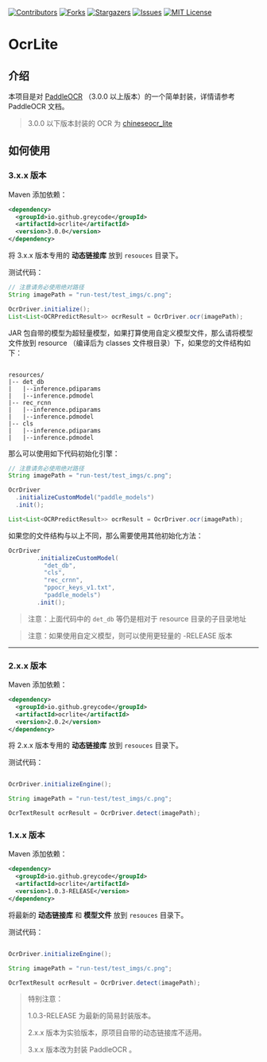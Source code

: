 <!-- PROJECT SHIELDS -->

[![Contributors][contributors-shield]][contributors-url]
[![Forks][forks-shield]][forks-url]
[![Stargazers][stars-shield]][stars-url]
[![Issues][issues-shield]][issues-url]
[![MIT License][license-shield]][license-url]

# OcrLite

## 介绍

本项目是对 [PaddleOCR](https://github.com/PaddlePaddle/PaddleOCR) （3.0.0 以上版本）的一个简单封装，详情请参考 PaddleOCR 文档。

> 3.0.0 以下版本封装的 OCR 为 [chineseocr_lite](https://github.com/DayBreak-u/chineseocr_lite) 

## 如何使用

### 3.x.x 版本

Maven 添加依赖：

```xml
<dependency>
  <groupId>io.github.greycode</groupId>
  <artifactId>ocrlite</artifactId>
  <version>3.0.0</version>
</dependency>
```

将 3.x.x 版本专用的 **动态链接库** 放到 ``resouces`` 目录下。

测试代码：

```java
// 注意请务必使用绝对路径
String imagePath = "run-test/test_imgs/c.png";

OcrDriver.initialize();
List<List<OCRPredictResult>> ocrResult = OcrDriver.ocr(imagePath);
```

JAR 包自带的模型为超轻量模型，如果打算使用自定义模型文件，那么请将模型文件放到 resource （编译后为 classes 文件根目录）下，如果您的文件结构如下：

```

resources/
|-- det_db
|   |--inference.pdiparams
|   |--inference.pdmodel
|-- rec_rcnn
|   |--inference.pdiparams
|   |--inference.pdmodel
|-- cls
|   |--inference.pdiparams
|   |--inference.pdmodel
```

那么可以使用如下代码初始化引擎：

```java
// 注意请务必使用绝对路径
String imagePath = "run-test/test_imgs/c.png";

OcrDriver
  .initializeCustomModel("paddle_models")
  .init();

List<List<OCRPredictResult>> ocrResult = OcrDriver.ocr(imagePath);
```

如果您的文件结构与以上不同，那么需要使用其他初始化方法：

```java
OcrDriver
        .initializeCustomModel(
          "det_db",
          "cls",
          "rec_crnn",
          "ppocr_keys_v1.txt",
          "paddle_models")
        .init();
```
> 注意：上面代码中的 ``det_db`` 等仍是相对于 resource 目录的子目录地址

> 注意：如果使用自定义模型，则可以使用更轻量的 -RELEASE 版本
----

### 2.x.x 版本

Maven 添加依赖：

```xml
<dependency>
  <groupId>io.github.greycode</groupId>
  <artifactId>ocrlite</artifactId>
  <version>2.0.2</version>
</dependency>
```

将 2.x.x 版本专用的 **动态链接库** 放到 ``resouces`` 目录下。

测试代码：

```java

OcrDriver.initializeEngine();

String imagePath = "run-test/test_imgs/c.png";

OcrTextResult ocrResult = OcrDriver.detect(imagePath);
```

### 1.x.x 版本

Maven 添加依赖：

```xml
<dependency>
  <groupId>io.github.greycode</groupId>
  <artifactId>ocrlite</artifactId>
  <version>1.0.3-RELEASE</version>
</dependency>
```

将最新的 **动态链接库** 和 **模型文件** 放到 ``resouces`` 目录下。

测试代码：

```java

OcrDriver.initializeEngine();

String imagePath = "run-test/test_imgs/c.png";

OcrTextResult ocrResult = OcrDriver.detect(imagePath);
```


> 特别注意：
>
> 1.0.3-RELEASE 为最新的简易封装版本。
>
> 2.x.x 版本为实验版本，原项目自带的动态链接库不适用。
>
> 3.x.x 版本改为封装 PaddleOCR 。

<!-- MARKDOWN LINKS & IMAGES -->
<!-- https://www.markdownguide.org/basic-syntax/#reference-style-links -->
[contributors-shield]: https://img.shields.io/github/contributors/greycode/ocrlite.svg?style=for-the-badge
[contributors-url]: https://github.com/greycode/ocrlite/graphs/contributors
[forks-shield]: https://img.shields.io/github/forks/greycode/ocrlite.svg?style=for-the-badge
[forks-url]: https://github.com/greycode/ocrlite/network/members
[stars-shield]: https://img.shields.io/github/stars/greycode/ocrlite.svg?style=for-the-badge
[stars-url]: https://github.com/greycode/ocrlite/stargazers
[issues-shield]: https://img.shields.io/github/issues/greycode/ocrlite.svg?style=for-the-badge
[issues-url]: https://github.com/greycode/ocrlite/issues
[license-shield]: https://img.shields.io/github/license/greycode/ocrlite.svg?style=for-the-badge
[license-url]: https://github.com/greycode/ocrlite/blob/master/LICENSE
